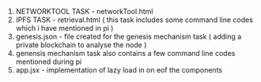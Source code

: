 1. NETWORKTOOL TASK - networkTool.html
2. IPFS TASK - retrieval.html ( this task includes some command line codes which i have mentioned in pi )
3. genesis.json - file created for the genesis mechanism task ( adding a private blockchain to analyse the node )
4. genensis mechanism task also contains a few command line codes mentioned during pi
5. app.jsx - implementation of lazy load in on eof the components

